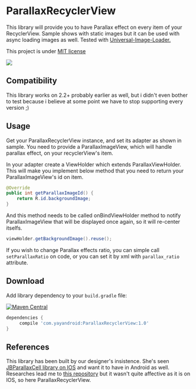 # ParallaxRecyclerView
This library will provide you to have Parallax effect on every item of your RecyclerView. 
Sample shows with static images but it can be used with async loading images as well. 
Tested with [Universal-Image-Loader.][1]

This project is under [MIT license][2] 

![](http://yayandroid.com/data/image/ParallaxListView.gif)

Compatibility
-------------
This library works on 2.2+ probably earlier as well, but i didn't even bother to test because i believe at some point we have to stop supporting every version ;)

Usage
-----
Get your ParallaxRecyclerView instance, and set its adapter as shown in sample. You need to provide a ParallaxImageView, which will handle parallax effect, on your recyclerView's item. 

In your adapter create a ViewHolder which extends ParallaxViewHolder. This will make you implement below method that you need to return your ParallaxImageView's id on item.

```java 
@Override
public int getParallaxImageId() {
    return R.id.backgroundImage;
}
``` 

And this method needs to be called onBindViewHolder method to notify ParallaxImageView that will be displayed once again, so it will re-center itselfs.

```java 
viewHolder.getBackgroundImage().reuse();
```

If you wish to change Parallax effects ratio, you can simple call `setParallaxRatio` on code, or you can set it by xml with `parallax_ratio` attribute.

## Download
Add library dependency to your `build.gradle` file:

[![Maven Central](https://img.shields.io/maven-central/v/com.yayandroid/ParallaxRecyclerView.svg)](http://search.maven.org/#search%7Cga%7C1%7CParallaxRecyclerView)
```groovy
dependencies {    
     compile 'com.yayandroid:ParallaxRecyclerView:1.0'
}
```

References
----------

This library has been built by our designer's insistence. She's seen [JBParallaxCell library on IOS][3] and want it to have in Android as well. Researches lead me to [this repository][4] but it wasn't quite affective as it is on IOS, so here ParallaxRecyclerView.

[1]: https://github.com/nostra13/Android-Universal-Image-Loader
[2]: http://opensource.org/licenses/mit-license.php
[3]: https://github.com/jberlana/JBParallaxCell
[4]: https://github.com/bopbi/Android-Parallax-ListView-Item
